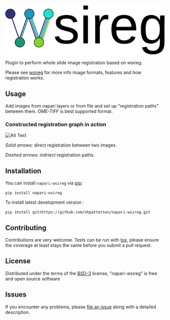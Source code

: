 
![Alt text](https://github.com/NHPatterson/napari-wsireg/blob/main/src/napari_wsireg/gui/resources/wsireg-logo-light.svg?raw=true "wsireg")

[//]: # ([![License]&#40;https://img.shields.io/pypi/l/napari-wsireg.svg?color=green&#41;]&#40;https://github.com/nhpatterson/napari-wsireg/raw/main/LICENSE&#41;)

[//]: # ([![PyPI]&#40;https://img.shields.io/pypi/v/napari-wsireg.svg?color=green&#41;]&#40;https://pypi.org/project/napari-wsireg&#41;)

[//]: # ([![Python Version]&#40;https://img.shields.io/pypi/pyversions/napari-wsireg.svg?color=green&#41;]&#40;https://python.org&#41;)

[//]: # ([![tests]&#40;https://github.com/nhpatterson/napari-wsireg/workflows/tests/badge.svg&#41;]&#40;https://github.com/nhpatterson/napari-wsireg/actions&#41;)

[//]: # ([![napari hub]&#40;https://img.shields.io/endpoint?url=https://api.napari-hub.org/shields/napari-wsireg&#41;]&#40;https://napari-hub.org/plugins/napari-wsireg&#41;)


Plugin to perform whole slide image registration based on wsireg.

Please see [wsireg](https://github.com/nhpatterson/wsireg) for more info image formats, features and how registration works.


## Usage

Add images from napari layers or from file and set up "registration paths" between them. OME-TIFF is best supported format.

### Constructed registration graph in action

![Alt Text](assets/graph_in_action.gif)


_Solid arrows_: direct registration between two images.

_Dashed arrows_: indriect registration paths.

## Installation

You can install `napari-wsireg` via [pip]:

    pip install napari-wsireg



To install latest development version :

    pip install git+https://github.com/nhpatterson/napari-wsireg.git


## Contributing

Contributions are very welcome. Tests can be run with [tox], please ensure
the coverage at least stays the same before you submit a pull request.

## License

Distributed under the terms of the [BSD-3] license,
"napari-wsireg" is free and open source software

## Issues

If you encounter any problems, please [file an issue] along with a detailed description.

[napari]: https://github.com/napari/napari
[Cookiecutter]: https://github.com/audreyr/cookiecutter
[@napari]: https://github.com/napari
[MIT]: http://opensource.org/licenses/MIT
[BSD-3]: http://opensource.org/licenses/BSD-3-Clause
[GNU GPL v3.0]: http://www.gnu.org/licenses/gpl-3.0.txt
[GNU LGPL v3.0]: http://www.gnu.org/licenses/lgpl-3.0.txt
[Apache Software License 2.0]: http://www.apache.org/licenses/LICENSE-2.0
[Mozilla Public License 2.0]: https://www.mozilla.org/media/MPL/2.0/index.txt
[cookiecutter-napari-plugin]: https://github.com/napari/cookiecutter-napari-plugin

[file an issue]: https://github.com/nhpatterson/napari-wsireg/issues

[napari]: https://github.com/napari/napari
[tox]: https://tox.readthedocs.io/en/latest/
[pip]: https://pypi.org/project/pip/
[PyPI]: https://pypi.org/
